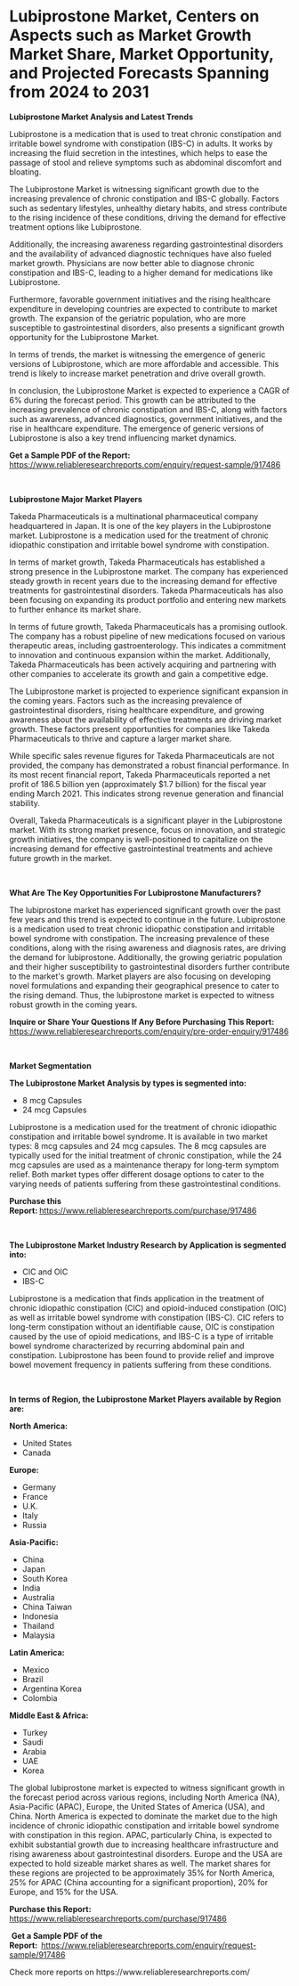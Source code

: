 <p><h1>Lubiprostone Market, Centers on Aspects such as Market Growth Market Share, Market Opportunity, and Projected Forecasts Spanning from 2024 to 2031</h1></p><p><strong>Lubiprostone Market Analysis and Latest Trends</strong></p>
<p><p>Lubiprostone is a medication that is used to treat chronic constipation and irritable bowel syndrome with constipation (IBS-C) in adults. It works by increasing the fluid secretion in the intestines, which helps to ease the passage of stool and relieve symptoms such as abdominal discomfort and bloating.</p><p>The Lubiprostone Market is witnessing significant growth due to the increasing prevalence of chronic constipation and IBS-C globally. Factors such as sedentary lifestyles, unhealthy dietary habits, and stress contribute to the rising incidence of these conditions, driving the demand for effective treatment options like Lubiprostone.</p><p>Additionally, the increasing awareness regarding gastrointestinal disorders and the availability of advanced diagnostic techniques have also fueled market growth. Physicians are now better able to diagnose chronic constipation and IBS-C, leading to a higher demand for medications like Lubiprostone.</p><p>Furthermore, favorable government initiatives and the rising healthcare expenditure in developing countries are expected to contribute to market growth. The expansion of the geriatric population, who are more susceptible to gastrointestinal disorders, also presents a significant growth opportunity for the Lubiprostone Market.</p><p>In terms of trends, the market is witnessing the emergence of generic versions of Lubiprostone, which are more affordable and accessible. This trend is likely to increase market penetration and drive overall growth.</p><p>In conclusion, the Lubiprostone Market is expected to experience a CAGR of 6% during the forecast period. This growth can be attributed to the increasing prevalence of chronic constipation and IBS-C, along with factors such as awareness, advanced diagnostics, government initiatives, and the rise in healthcare expenditure. The emergence of generic versions of Lubiprostone is also a key trend influencing market dynamics.</p></p>
<p><strong>Get a Sample PDF of the Report:&nbsp;</strong> <a href="https://www.reliableresearchreports.com/enquiry/request-sample/917486">https://www.reliableresearchreports.com/enquiry/request-sample/917486</a></p>
<p>&nbsp;</p>
<p><strong>Lubiprostone Major Market Players</strong></p>
<p><p>Takeda Pharmaceuticals is a multinational pharmaceutical company headquartered in Japan. It is one of the key players in the Lubiprostone market. Lubiprostone is a medication used for the treatment of chronic idiopathic constipation and irritable bowel syndrome with constipation.</p><p>In terms of market growth, Takeda Pharmaceuticals has established a strong presence in the Lubiprostone market. The company has experienced steady growth in recent years due to the increasing demand for effective treatments for gastrointestinal disorders. Takeda Pharmaceuticals has also been focusing on expanding its product portfolio and entering new markets to further enhance its market share.</p><p>In terms of future growth, Takeda Pharmaceuticals has a promising outlook. The company has a robust pipeline of new medications focused on various therapeutic areas, including gastroenterology. This indicates a commitment to innovation and continuous expansion within the market. Additionally, Takeda Pharmaceuticals has been actively acquiring and partnering with other companies to accelerate its growth and gain a competitive edge.</p><p>The Lubiprostone market is projected to experience significant expansion in the coming years. Factors such as the increasing prevalence of gastrointestinal disorders, rising healthcare expenditure, and growing awareness about the availability of effective treatments are driving market growth. These factors present opportunities for companies like Takeda Pharmaceuticals to thrive and capture a larger market share.</p><p>While specific sales revenue figures for Takeda Pharmaceuticals are not provided, the company has demonstrated a robust financial performance. In its most recent financial report, Takeda Pharmaceuticals reported a net profit of 186.5 billion yen (approximately $1.7 billion) for the fiscal year ending March 2021. This indicates strong revenue generation and financial stability.</p><p>Overall, Takeda Pharmaceuticals is a significant player in the Lubiprostone market. With its strong market presence, focus on innovation, and strategic growth initiatives, the company is well-positioned to capitalize on the increasing demand for effective gastrointestinal treatments and achieve future growth in the market.</p></p>
<p>&nbsp;</p>
<p><strong>What Are The Key Opportunities For Lubiprostone Manufacturers?</strong></p>
<p><p>The lubiprostone market has experienced significant growth over the past few years and this trend is expected to continue in the future. Lubiprostone is a medication used to treat chronic idiopathic constipation and irritable bowel syndrome with constipation. The increasing prevalence of these conditions, along with the rising awareness and diagnosis rates, are driving the demand for lubiprostone. Additionally, the growing geriatric population and their higher susceptibility to gastrointestinal disorders further contribute to the market's growth. Market players are also focusing on developing novel formulations and expanding their geographical presence to cater to the rising demand. Thus, the lubiprostone market is expected to witness robust growth in the coming years.</p></p>
<p><strong>Inquire or Share Your Questions If Any Before Purchasing This Report:</strong> <a href="https://www.reliableresearchreports.com/enquiry/pre-order-enquiry/917486">https://www.reliableresearchreports.com/enquiry/pre-order-enquiry/917486</a></p>
<p>&nbsp;</p>
<p><strong>Market Segmentation</strong></p>
<p><strong>The Lubiprostone Market Analysis by types is segmented into:</strong></p>
<p><ul><li>8 mcg Capsules</li><li>24 mcg Capsules</li></ul></p>
<p><p>Lubiprostone is a medication used for the treatment of chronic idiopathic constipation and irritable bowel syndrome. It is available in two market types: 8 mcg capsules and 24 mcg capsules. The 8 mcg capsules are typically used for the initial treatment of chronic constipation, while the 24 mcg capsules are used as a maintenance therapy for long-term symptom relief. Both market types offer different dosage options to cater to the varying needs of patients suffering from these gastrointestinal conditions.</p></p>
<p><strong>Purchase this Report:&nbsp;</strong><a href="https://www.reliableresearchreports.com/purchase/917486">https://www.reliableresearchreports.com/purchase/917486</a></p>
<p>&nbsp;</p>
<p><strong>The Lubiprostone Market Industry Research by Application is segmented into:</strong></p>
<p><ul><li>CIC and OIC</li><li>IBS-C</li></ul></p>
<p><p>Lubiprostone is a medication that finds application in the treatment of chronic idiopathic constipation (CIC) and opioid-induced constipation (OIC) as well as irritable bowel syndrome with constipation (IBS-C). CIC refers to long-term constipation without an identifiable cause, OIC is constipation caused by the use of opioid medications, and IBS-C is a type of irritable bowel syndrome characterized by recurring abdominal pain and constipation. Lubiprostone has been found to provide relief and improve bowel movement frequency in patients suffering from these conditions.</p></p>
<p>&nbsp;</p>
<p><strong>In terms of Region, the Lubiprostone Market Players available by Region are:</strong></p>
<p>
    <p> <strong> North America: </strong>
        <ul>
            <li>United States</li>
            <li>Canada</li>
        </ul>
        </p> 
    <p> <strong> Europe: </strong>
        <ul>
            <li>Germany</li>
            <li>France</li>
            <li>U.K.</li>
            <li>Italy</li>
            <li>Russia</li>
        </ul>
        </p> 
    <p> <strong> Asia-Pacific: </strong>
        <ul>
            <li>China</li>
            <li>Japan</li>
            <li>South Korea</li>
            <li>India</li>
            <li>Australia</li>
            <li>China Taiwan</li>
            <li>Indonesia</li>
            <li>Thailand</li>
            <li>Malaysia</li>
        </ul>
        </p> 
    <p> <strong> Latin America: </strong>
        <ul>
            <li>Mexico</li>
            <li>Brazil</li>
            <li>Argentina Korea</li>
            <li>Colombia</li>
        </ul>
        </p> 
    <p> <strong> Middle East & Africa: </strong>
        <ul>
            <li>Turkey</li>
            <li>Saudi</li>
            <li>Arabia</li>
            <li>UAE</li>
            <li>Korea</li>
        </ul>
    </p>
    </p>
<p><p>The global lubiprostone market is expected to witness significant growth in the forecast period across various regions, including North America (NA), Asia-Pacific (APAC), Europe, the United States of America (USA), and China. North America is expected to dominate the market due to the high incidence of chronic idiopathic constipation and irritable bowel syndrome with constipation in this region. APAC, particularly China, is expected to exhibit substantial growth due to increasing healthcare infrastructure and rising awareness about gastrointestinal disorders. Europe and the USA are expected to hold sizeable market shares as well. The market shares for these regions are projected to be approximately 35% for North America, 25% for APAC (China accounting for a significant proportion), 20% for Europe, and 15% for the USA.</p></p>
<p><strong>Purchase this Report: </strong><a href="https://www.reliableresearchreports.com/purchase/917486">https://www.reliableresearchreports.com/purchase/917486</a></p>
<p>&nbsp;<strong>Get a Sample PDF of the Report:&nbsp;&nbsp;</strong><a href="https://www.reliableresearchreports.com/enquiry/request-sample/917486">https://www.reliableresearchreports.com/enquiry/request-sample/917486</a></p>
<p><strong></strong></p>
<p>Check more reports on https://www.reliableresearchreports.com/</p>